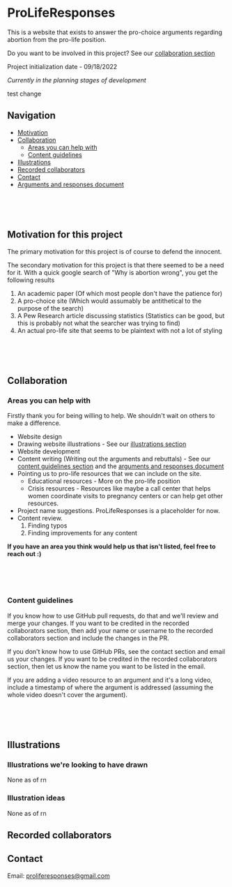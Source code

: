 # ProLifeResponses
This is a website that exists to answer the pro-choice arguments regarding abortion from the pro-life position.

Do you want to be involved in this project? See our [collaboration section](https://github.com/IDrumsey/ProLifeResponses/blob/main/README.md#collaboration)

Project initialization date - 09/18/2022

*Currently in the planning stages of development*

test change

## Navigation
- [Motivation](https://github.com/IDrumsey/ProLifeResponses/blob/main/README.md#motivation-for-this-project)
- [Collaboration](https://github.com/IDrumsey/ProLifeResponses/blob/main/README.md#collaboration)
  - [Areas you can help with](https://github.com/IDrumsey/ProLifeResponses/blob/main/README.md#areas-you-can-help-with)
  - [Content guidelines](https://github.com/IDrumsey/ProLifeResponses/blob/main/README.md#content-guidelines)
- [Illustrations](https://github.com/IDrumsey/ProLifeResponses/blob/main/README.md#illustrations)
- [Recorded collaborators](https://github.com/IDrumsey/ProLifeResponses/blob/main/README.md#recorded-collaborators)
- [Contact](https://github.com/IDrumsey/ProLifeResponses/blob/main/README.md#navigation)
- [Arguments and responses document](https://github.com/IDrumsey/ProLifeResponses/blob/main/Project%20planning/responses.md)


<br>
<br>
<br>


## Motivation for this project

The primary motivation for this project is of course to defend the innocent.

The secondary motivation for this project is that there seemed to be a need for it. With a quick google search of "Why is abortion wrong", you get the following results
1. An academic paper (Of which most people don't have the patience for)
2. A pro-choice site (Which would assumably be antithetical to the purpose of the search)
3. A Pew Research article discussing statistics (Statistics can be good, but this is probably not what the searcher was trying to find)
4. An actual pro-life site that seems to be plaintext with not a lot of styling



<br>
<br>
<br>

## Collaboration

### Areas you can help with

Firstly thank you for being willing to help. We shouldn't wait on others to make a difference.

- Website design
- Drawing website illustrations - See our [illustrations section](https://github.com/IDrumsey/ProLifeResponses/blob/main/README.md#illustrations)
- Website development
- Content writing (Writing out the arguments and rebuttals) - See our [content guidelines section](https://github.com/IDrumsey/ProLifeResponses/blob/main/README.md#content-guidelines) and the [arguments and responses document](https://github.com/IDrumsey/ProLifeResponses/blob/main/Project%20planning/responses.md)
- Pointing us to pro-life resources that we can include on the site.
  - Educational resources - More on the pro-life position
  - Crisis resources - Resources like maybe a call center that helps women coordinate visits to pregnancy centers or can help get other resources.
- Project name suggestions. ProLifeResponses is a placeholder for now.
- Content review.
  1. Finding typos
  2. Finding improvements for any content

**If you have an area you think would help us that isn't listed, feel free to reach out :)**

<br>
<br>
<br>

### Content guidelines

If you know how to use GitHub pull requests, do that and we'll review and merge your changes. If you want to be credited in the recorded collaborators section, then add your name or username to the recorded collaborators section and include the changes in the PR.

If you don't know how to use GitHub PRs, see the contact section and email us your changes. If you want to be credited in the recorded collaborators section, then let us know the name you want to be listed in the email.

If you are adding a video resource to an argument and it's a long video, include a timestamp of where the argument is addressed (assuming the whole video doesn't cover the argument).




<br>
<br>
<br>

## Illustrations

### Illustrations we're looking to have drawn
None as of rn

### Illustration ideas
None as of rn


## Recorded collaborators





## Contact

Email: proliferesponses@gmail.com
